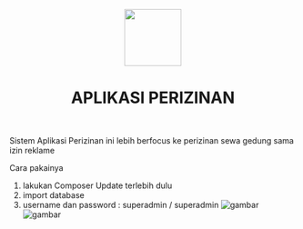 <p align="center">
    <a href="https://github.com/yiisoft" target="_blank">
        <img src="https://avatars0.githubusercontent.com/u/993323" height="100px">
    </a>
    <h1 align="center">APLIKASI PERIZINAN</h1>
    <br>
</p>
Sistem Aplikasi Perizinan ini lebih berfocus ke perizinan sewa gedung sama izin reklame

Cara pakainya 
1. lakukan Composer Update terlebih dulu
2. import database
3. username dan password : superadmin / superadmin
![gambar](https://user-images.githubusercontent.com/9096711/137092802-fa6f50c2-2a2c-4ee5-8594-1fa4cbd5248e.png)
![gambar](https://user-images.githubusercontent.com/9096711/137092971-4dc64635-ed3d-4b70-8d99-e510dd9b3d1b.png)
